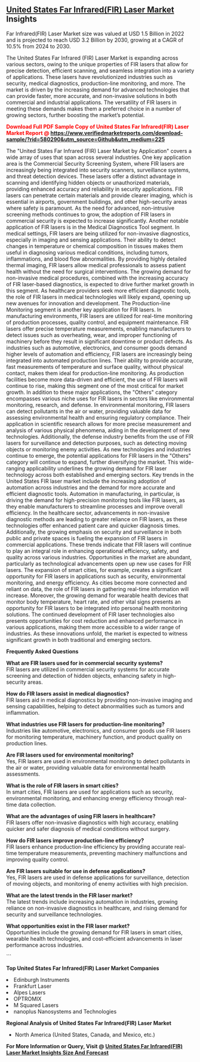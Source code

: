 <h2><a href="https://www.verifiedmarketreports.com/download-sample/?rid=580290&amp;utm_source=Github&amp;utm_medium=225" target="_blank">United States Far Infrared(FIR) Laser Market</a> Insights</h2><p>Far Infrared(FIR) Laser Market size was valued at USD 1.5 Billion in 2022 and is projected to reach USD 3.2 Billion by 2030, growing at a CAGR of 10.5% from 2024 to 2030.</p><p> <p>The United States Far Infrared (FIR) Laser Market is expanding across various sectors, owing to the unique properties of FIR lasers that allow for precise detection, efficient scanning, and seamless integration into a variety of applications. These lasers have revolutionized industries such as security, medical diagnostics, production-line monitoring, and more. The market is driven by the increasing demand for advanced technologies that can provide faster, more accurate, and non-invasive solutions in both commercial and industrial applications. The versatility of FIR lasers in meeting these demands makes them a preferred choice in a number of growing sectors, further boosting the market’s potential. </p> <p><strong><p><span class=""><span style="color: #ff0000;"><strong>Download Full PDF Sample Copy of United States Far Infrared(FIR) Laser Market Report</strong> @ </span><a href="https://www.verifiedmarketreports.com/download-sample/?rid=580290&amp;utm_source=Github&amp;utm_medium=225" target="_blank">https://www.verifiedmarketreports.com/download-sample/?rid=580290&amp;utm_source=Github&amp;utm_medium=225</a></span></p></strong></p> <p>The "United States Far Infrared (FIR) Laser Market by Application" covers a wide array of uses that span across several industries. One key application area is the Commercial Security Screening System, where FIR lasers are increasingly being integrated into security scanners, surveillance systems, and threat detection devices. These lasers offer a distinct advantage in scanning and identifying hidden objects or unauthorized materials, providing enhanced accuracy and reliability in security applications. FIR lasers can penetrate certain materials and provide clearer imaging, which is essential in airports, government buildings, and other high-security areas where safety is paramount. As the need for advanced, non-intrusive screening methods continues to grow, the adoption of FIR lasers in commercial security is expected to increase significantly. Another notable application of FIR lasers is in the Medical Diagnostics Tool segment. In medical settings, FIR lasers are being utilized for non-invasive diagnostics, especially in imaging and sensing applications. Their ability to detect changes in temperature or chemical composition in tissues makes them useful in diagnosing various medical conditions, including tumors, inflammations, and blood flow abnormalities. By providing highly detailed thermal imaging, FIR lasers allow medical professionals to assess patient health without the need for surgical interventions. The growing demand for non-invasive medical procedures, combined with the increasing accuracy of FIR laser-based diagnostics, is expected to drive further market growth in this segment. As healthcare providers seek more efficient diagnostic tools, the role of FIR lasers in medical technologies will likely expand, opening up new avenues for innovation and development. The Production-line Monitoring segment is another key application for FIR lasers. In manufacturing environments, FIR lasers are utilized for real-time monitoring of production processes, quality control, and equipment maintenance. FIR lasers offer precise temperature measurements, enabling manufacturers to detect issues such as overheating, wear, and improper functioning of machinery before they result in significant downtime or product defects. As industries such as automotive, electronics, and consumer goods demand higher levels of automation and efficiency, FIR lasers are increasingly being integrated into automated production lines. Their ability to provide accurate, fast measurements of temperature and surface quality, without physical contact, makes them ideal for production-line monitoring. As production facilities become more data-driven and efficient, the use of FIR lasers will continue to rise, making this segment one of the most critical for market growth. In addition to these major applications, the "Others" category encompasses various niche uses for FIR lasers in sectors like environmental monitoring, research, and defense. In environmental monitoring, FIR lasers can detect pollutants in the air or water, providing valuable data for assessing environmental health and ensuring regulatory compliance. Their application in scientific research allows for more precise measurement and analysis of various physical phenomena, aiding in the development of new technologies. Additionally, the defense industry benefits from the use of FIR lasers for surveillance and detection purposes, such as detecting moving objects or monitoring enemy activities. As new technologies and industries continue to emerge, the potential applications for FIR lasers in the "Others" category will continue to expand, further diversifying the market. This wide-ranging applicability underlines the growing demand for FIR laser technology across both established and emerging sectors. Key trends in the United States FIR laser market include the increasing adoption of automation across industries and the demand for more accurate and efficient diagnostic tools. Automation in manufacturing, in particular, is driving the demand for high-precision monitoring tools like FIR lasers, as they enable manufacturers to streamline processes and improve overall efficiency. In the healthcare sector, advancements in non-invasive diagnostic methods are leading to greater reliance on FIR lasers, as these technologies offer enhanced patient care and quicker diagnosis times. Additionally, the growing emphasis on security and surveillance in both public and private spaces is fueling the expansion of FIR lasers in commercial applications. These trends indicate that FIR lasers will continue to play an integral role in enhancing operational efficiency, safety, and quality across various industries. Opportunities in the market are abundant, particularly as technological advancements open up new use cases for FIR lasers. The expansion of smart cities, for example, creates a significant opportunity for FIR lasers in applications such as security, environmental monitoring, and energy efficiency. As cities become more connected and reliant on data, the role of FIR lasers in gathering real-time information will increase. Moreover, the growing demand for wearable health devices that monitor body temperature, heart rate, and other vital signs presents an opportunity for FIR lasers to be integrated into personal health monitoring solutions. The continued development of FIR laser technologies also presents opportunities for cost reduction and enhanced performance in various applications, making them more accessible to a wider range of industries. As these innovations unfold, the market is expected to witness significant growth in both traditional and emerging sectors. <p><strong>Frequently Asked Questions</strong></p> <p><strong>What are FIR lasers used for in commercial security systems?</strong><br>FIR lasers are utilized in commercial security systems for accurate screening and detection of hidden objects, enhancing safety in high-security areas.</p> <p><strong>How do FIR lasers assist in medical diagnostics?</strong><br>FIR lasers aid in medical diagnostics by providing non-invasive imaging and sensing capabilities, helping to detect abnormalities such as tumors and inflammation.</p> <p><strong>What industries use FIR lasers for production-line monitoring?</strong><br>Industries like automotive, electronics, and consumer goods use FIR lasers for monitoring temperature, machinery function, and product quality on production lines.</p> <p><strong>Are FIR lasers used for environmental monitoring?</strong><br>Yes, FIR lasers are used in environmental monitoring to detect pollutants in the air or water, providing valuable data for environmental health assessments.</p> <p><strong>What is the role of FIR lasers in smart cities?</strong><br>In smart cities, FIR lasers are used for applications such as security, environmental monitoring, and enhancing energy efficiency through real-time data collection.</p> <p><strong>What are the advantages of using FIR lasers in healthcare?</strong><br>FIR lasers offer non-invasive diagnostics with high accuracy, enabling quicker and safer diagnosis of medical conditions without surgery.</p> <p><strong>How do FIR lasers improve production-line efficiency?</strong><br>FIR lasers enhance production-line efficiency by providing accurate real-time temperature measurements, preventing machinery malfunctions and improving quality control.</p> <p><strong>Are FIR lasers suitable for use in defense applications?</strong><br>Yes, FIR lasers are used in defense applications for surveillance, detection of moving objects, and monitoring of enemy activities with high precision.</p> <p><strong>What are the latest trends in the FIR laser market?</strong><br>The latest trends include increasing automation in industries, growing reliance on non-invasive diagnostics in healthcare, and rising demand for security and surveillance technologies.</p> <p><strong>What opportunities exist in the FIR laser market?</strong><br>Opportunities include the growing demand for FIR lasers in smart cities, wearable health technologies, and cost-efficient advancements in laser performance across industries.</p> ```</p><p><strong>Top United States Far Infrared(FIR) Laser Market Companies</strong></p><div data-test-id=""><p><li>Edinburgh Instruments</li><li> Frankfurt Laser</li><li> Alpes Lasers</li><li> OPTROMIX</li><li> M Squared Lasers</li><li> nanoplus Nanosystems and Technologies</li></p><div><strong>Regional Analysis of&nbsp;United States Far Infrared(FIR) Laser Market</strong></div><ul><li dir="ltr"><p dir="ltr">North America&nbsp;(United States, Canada, and Mexico, etc.)</p></li></ul><p><strong>For More Information or Query, Visit @&nbsp;</strong><strong><a href="https://www.verifiedmarketreports.com/product/far-infrared-fir-laser-market/?utm_source=Github&amp;utm_medium=225" target="_blank">United States Far Infrared(FIR) Laser Market Insights Size And Forecast</a></strong></p></div>
